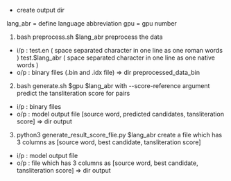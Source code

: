 - create output dir 

lang_abr = define language abbreviation
gpu = gpu number

1. bash preprocess.sh $lang_abr
preprocess the data 
- i/p : test.en ( space separated character in one line as one roman words )
		test.$lang_abr ( space separated character in one line as one native words )
- o/p : binary files (.bin and .idx file) => dir preprocessed_data_bin

2. bash generate.sh $gpu $lang_abr with --score-reference argument
predict the tansliteration score for pairs
- i/p : binary files 
- o/p : model output file [source word, predicted candidates, tansliteration score] => dir output

3. python3 generate_result_score_flie.py $lang_abr
create a file which has 3 columns as [source word, best candidate, tansliteration score]
- i/p : model output file
- o/p : file which has 3 columns as [source word, best candidate, tansliteration score] => dir output
